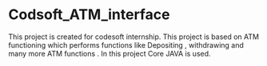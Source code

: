 # Codsoft_ATM_interface
This project is created for codesoft internship. This project is based on ATM functioning which performs functions like Depositing , withdrawing and many more  ATM functions . In this project Core JAVA is used.
